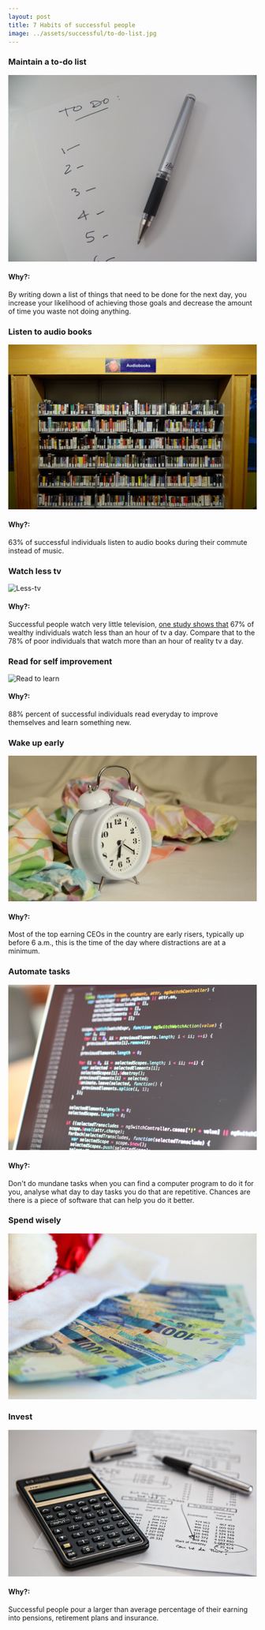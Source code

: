 ```yaml
---
layout: post
title: 7 Habits of successful people
image: ../assets/successful/to-do-list.jpg
---
```



### Maintain a to-do list
![To-do-list](/assets/successful/to-do-list.jpg)

#### Why?:
By writing down a list of things that need to be done for the next day, you increase your likelihood of achieving those goals and decrease the amount of time you waste not doing anything.

### Listen to audio books
![Audio Books](/assets/successful/audio-books.jpg)

#### Why?:
63% of successful individuals listen to audio books during their commute instead of music.

### Watch less tv
![Less-tv](/assets/successful/less-tv.jpg)

#### Why?:
Successful people watch very little television, [one study shows that](http://www.amazon.com/Rich-Habits-Success-Wealthy-Individuals/dp/1934938939?tag=bisafetynet-20) 67% of wealthy individuals watch less than an hour of tv a day. Compare that to the 78% of poor individuals that watch more than an hour of reality tv a day.

### Read for self improvement
![Read to learn](/assets/successful/readtolearn.jpg)

#### Why?:
88% percent of successful individuals read everyday to improve themselves and learn something new.

### Wake up early
![Alarm Clock](/assets/successful/alarm-clock.jpg)

#### Why?:
Most of the top earning CEOs in the country are early risers, typically up before 6 a.m., this is the time of the day where distractions are at a minimum.

### Automate tasks
![Automate](/assets/successful/automate.jpg)

#### Why?:
Don't do mundane tasks when you can find a computer program to do it for you, analyse what day to day tasks you do that are repetitive. Chances are there is a piece of software that can help you do it better.

### Spend wisely
![Spend Wisely](/assets/successful/spend-wisely.jpg)

### Invest
![Invest](/assets/successful/invest.jpg)

#### Why?:
Successful people pour a larger than average percentage of their earning into pensions, retirement plans and insurance.
